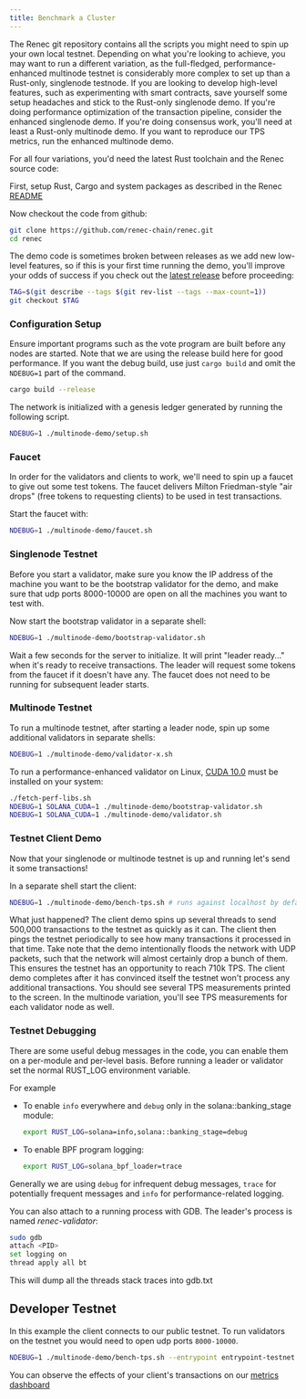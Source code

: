 ```yaml
---
title: Benchmark a Cluster
---
```


The Renec git repository contains all the scripts you might need to spin up your own local testnet. Depending on what you're looking to achieve, you may want to run a different variation, as the full-fledged, performance-enhanced multinode testnet is considerably more complex to set up than a Rust-only, singlenode testnode. If you are looking to develop high-level features, such as experimenting with smart contracts, save yourself some setup headaches and stick to the Rust-only singlenode demo. If you're doing performance optimization of the transaction pipeline, consider the enhanced singlenode demo. If you're doing consensus work, you'll need at least a Rust-only multinode demo. If you want to reproduce our TPS metrics, run the enhanced multinode demo.

For all four variations, you'd need the latest Rust toolchain and the Renec source code:

First, setup Rust, Cargo and system packages as described in the Renec [README](https://github.com/renec-chain/renec#1-install-rustc-cargo-and-rustfmt)

Now checkout the code from github:

```bash
git clone https://github.com/renec-chain/renec.git
cd renec
```

The demo code is sometimes broken between releases as we add new low-level features, so if this is your first time running the demo, you'll improve your odds of success if you check out the [latest release](https://github.com/renec-chain/renec/releases) before proceeding:

```bash
TAG=$(git describe --tags $(git rev-list --tags --max-count=1))
git checkout $TAG
```

### Configuration Setup

Ensure important programs such as the vote program are built before any nodes are started. Note that we are using the release build here for good performance.
If you want the debug build, use just `cargo build` and omit the `NDEBUG=1` part of the command.

```bash
cargo build --release
```

The network is initialized with a genesis ledger generated by running the following script.

```bash
NDEBUG=1 ./multinode-demo/setup.sh
```

### Faucet

In order for the validators and clients to work, we'll need to spin up a faucet to give out some test tokens. The faucet delivers Milton Friedman-style "air drops" \(free tokens to requesting clients\) to be used in test transactions.

Start the faucet with:

```bash
NDEBUG=1 ./multinode-demo/faucet.sh
```

### Singlenode Testnet

Before you start a validator, make sure you know the IP address of the machine you want to be the bootstrap validator for the demo, and make sure that udp ports 8000-10000 are open on all the machines you want to test with.

Now start the bootstrap validator in a separate shell:

```bash
NDEBUG=1 ./multinode-demo/bootstrap-validator.sh
```

Wait a few seconds for the server to initialize. It will print "leader ready..." when it's ready to receive transactions. The leader will request some tokens from the faucet if it doesn't have any. The faucet does not need to be running for subsequent leader starts.

### Multinode Testnet

To run a multinode testnet, after starting a leader node, spin up some additional validators in separate shells:

```bash
NDEBUG=1 ./multinode-demo/validator-x.sh
```

To run a performance-enhanced validator on Linux, [CUDA 10.0](https://developer.nvidia.com/cuda-downloads) must be installed on your system:

```bash
./fetch-perf-libs.sh
NDEBUG=1 SOLANA_CUDA=1 ./multinode-demo/bootstrap-validator.sh
NDEBUG=1 SOLANA_CUDA=1 ./multinode-demo/validator.sh
```

### Testnet Client Demo

Now that your singlenode or multinode testnet is up and running let's send it some transactions!

In a separate shell start the client:

```bash
NDEBUG=1 ./multinode-demo/bench-tps.sh # runs against localhost by default
```

What just happened? The client demo spins up several threads to send 500,000 transactions to the testnet as quickly as it can. The client then pings the testnet periodically to see how many transactions it processed in that time. Take note that the demo intentionally floods the network with UDP packets, such that the network will almost certainly drop a bunch of them. This ensures the testnet has an opportunity to reach 710k TPS. The client demo completes after it has convinced itself the testnet won't process any additional transactions. You should see several TPS measurements printed to the screen. In the multinode variation, you'll see TPS measurements for each validator node as well.

### Testnet Debugging

There are some useful debug messages in the code, you can enable them on a per-module and per-level basis. Before running a leader or validator set the normal RUST_LOG environment variable.

For example

- To enable `info` everywhere and `debug` only in the solana::banking_stage module:

  ```bash
  export RUST_LOG=solana=info,solana::banking_stage=debug
  ```

- To enable BPF program logging:

  ```bash
  export RUST_LOG=solana_bpf_loader=trace
  ```

Generally we are using `debug` for infrequent debug messages, `trace` for potentially frequent messages and `info` for performance-related logging.

You can also attach to a running process with GDB. The leader's process is named _renec-validator_:

```bash
sudo gdb
attach <PID>
set logging on
thread apply all bt
```

This will dump all the threads stack traces into gdb.txt

## Developer Testnet

In this example the client connects to our public testnet. To run validators on the testnet you would need to open udp ports `8000-10000`.

```bash
NDEBUG=1 ./multinode-demo/bench-tps.sh --entrypoint entrypoint-testnet.renec.foundation:8001 --faucet api-testnet.renec.foundation:9900 --duration 60 --tx_count 50
```

You can observe the effects of your client's transactions on our [metrics dashboard](https://metrics.renec.foundation:3000/d/monitor/cluster-telemetry?var-testnet=devnet)

